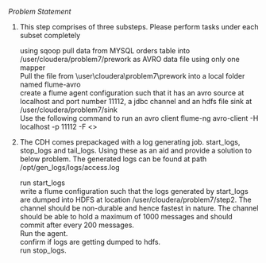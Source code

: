 *Problem Statement*

1. This step comprises of three substeps. Please perform tasks under each subset completely

    using sqoop pull data from MYSQL orders table into /user/cloudera/problem7/prework as AVRO data file using only one mapper  
    Pull the file from \user\cloudera\problem7\prework into a local folder named flume-avro  
    create a flume agent configuration such that it has an avro source at localhost and port number 11112,  a jdbc channel and an hdfs file sink at /user/cloudera/problem7/sink  
    Use the following command to run an avro client flume-ng avro-client -H localhost -p 11112 -F <<Provide your avro file path here>>  

2. The CDH comes prepackaged with a log generating job. start_logs, stop_logs and tail_logs. Using these as an aid and provide a solution to below problem. The generated logs can be found at path /opt/gen_logs/logs/access.log  

    run start_logs  
    write a flume configuration such that the logs generated by start_logs are dumped into HDFS at location   /user/cloudera/problem7/step2. The channel should be non-durable and hence fastest in nature. The channel should be   able to hold a maximum of 1000 messages and should commit after every 200 messages.   
    Run the agent.  
    confirm if logs are getting dumped to hdfs.  
    run stop_logs.  

